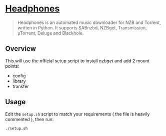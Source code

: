 # [Headphones](https://github.com/rembo10/headphones)

> Headphones is an automated music downloader for NZB and Torrent, written in Python. It supports SABnzbd, NZBget, Transmission, µTorrent, Deluge and Blackhole.

## Overview

This will use the official setup script to install _nzbget_ and add 2 mount points: 

- config
- library
- transfer

## Usage

Edit the `setup.sh` script to match your requirements ( the file is heavily commented ), then run:

`./setup.sh`



